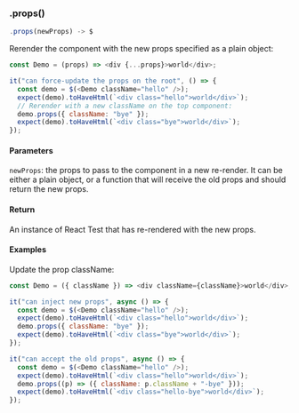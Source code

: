 ### .props()

```js
.props(newProps) -> $
```

Rerender the component with the new props specified as a plain object:

```js
const Demo = (props) => <div {...props}>world</div>;

it("can force-update the props on the root", () => {
  const demo = $(<Demo className="hello" />);
  expect(demo).toHaveHtml(`<div class="hello">world</div>`);
  // Rerender with a new className on the top component:
  demo.props({ className: "bye" });
  expect(demo).toHaveHtml(`<div class="bye">world</div>`);
});
```

#### Parameters

`newProps`: the props to pass to the component in a new re-render. It can be either a plain object, or a function that will receive the old props and should return the new props.

#### Return

An instance of React Test that has re-rendered with the new props.

#### Examples

Update the prop className:

```js
const Demo = ({ className }) => <div className={className}>world</div>;

it("can inject new props", async () => {
  const demo = $(<Demo className="hello" />);
  expect(demo).toHaveHtml(`<div class="hello">world</div>`);
  demo.props({ className: "bye" });
  expect(demo).toHaveHtml(`<div class="bye">world</div>`);
});

it("can accept the old props", async () => {
  const demo = $(<Demo className="hello" />);
  expect(demo).toHaveHtml(`<div class="hello">world</div>`);
  demo.props((p) => ({ className: p.className + "-bye" }));
  expect(demo).toHaveHtml(`<div class="hello-bye">world</div>`);
});
```
